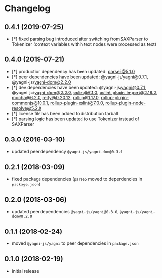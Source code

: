 # Changelog


## 0.4.1 (2019-07-25)

- [*] fixed parsing bug introduced after switching from SAXParser to Tokenizer
    (context variables within text nodes were processed as text)


## 0.4.0 (2019-07-21)

- [*] production dependency has been updated: parse5@5.1.0
- [*] peer dependencies have been updated: @yagni-js/yagni@0.7.1,
    @yagni-js/yagni-dom@2.2.0
- [*] dev dependencies have been updated: @yagni-js/yagni@0.7.1,
    @yagni-js/yagni-dom@2.2.0, eslint@6.1.0, eslint-plugin-import@2.18.2,
    mocha@6.2.0, reify@0.20.12, rollup@1.17.0, rollup-plugin-commonjs@10.0.1,
    rollup-plugin-eslint@7.0.0, rollup-plugin-node-resolve@5.2.0
- [*] license file has been added to distribution tarball
- [*] parsing logic has been updated to use Tokenizer instead of SAXParser


## 0.3.0 (2018-03-10)

- updated peer dependency `@yagni-js/yagni-dom@0.3.0`


## 0.2.1 (2018-03-09)

- fixed package dependencies (`parse5` moved to dependencies in `package.json`)


## 0.2.0 (2018-03-06)

- updated peer dependencies `@yagni-js/yagni@0.3.0`,
    `@yagni-js/yagni-dom@0.2.0`


## 0.1.1 (2018-02-24)

- moved `@yagni-js/yagni` to peer dependencies in `package.json`


## 0.1.0 (2018-02-19)

- initial release
